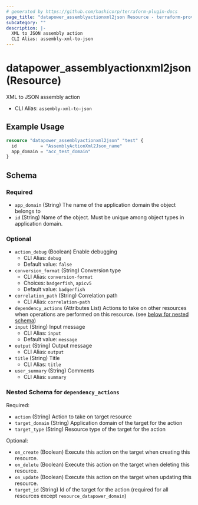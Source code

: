 ```yaml
---
# generated by https://github.com/hashicorp/terraform-plugin-docs
page_title: "datapower_assemblyactionxml2json Resource - terraform-provider-datapower"
subcategory: ""
description: |-
  XML to JSON assembly action
  CLI Alias: assembly-xml-to-json
---
```


# datapower_assemblyactionxml2json (Resource)

XML to JSON assembly action
  - CLI Alias: `assembly-xml-to-json`

## Example Usage

```terraform
resource "datapower_assemblyactionxml2json" "test" {
  id         = "AssemblyActionXml2Json_name"
  app_domain = "acc_test_domain"
}
```

<!-- schema generated by tfplugindocs -->
## Schema

### Required

- `app_domain` (String) The name of the application domain the object belongs to
- `id` (String) Name of the object. Must be unique among object types in application domain.

### Optional

- `action_debug` (Boolean) Enable debugging
  - CLI Alias: `debug`
  - Default value: `false`
- `conversion_format` (String) Conversion type
  - CLI Alias: `conversion-format`
  - Choices: `badgerfish`, `apicv5`
  - Default value: `badgerfish`
- `correlation_path` (String) Correlation path
  - CLI Alias: `correlation-path`
- `dependency_actions` (Attributes List) Actions to take on other resources when operations are performed on this resource. (see [below for nested schema](#nestedatt--dependency_actions))
- `input` (String) Input message
  - CLI Alias: `input`
  - Default value: `message`
- `output` (String) Output message
  - CLI Alias: `output`
- `title` (String) Title
  - CLI Alias: `title`
- `user_summary` (String) Comments
  - CLI Alias: `summary`

<a id="nestedatt--dependency_actions"></a>
### Nested Schema for `dependency_actions`

Required:

- `action` (String) Action to take on target resource
- `target_domain` (String) Application domain of the target for the action
- `target_type` (String) Resource type of the target for the action

Optional:

- `on_create` (Boolean) Execute this action on the target when creating this resource.
- `on_delete` (Boolean) Execute this action on the target when deleting this resource.
- `on_update` (Boolean) Execute this action on the target when updating this resource.
- `target_id` (String) Id of the target for the action (required for all resources except `resource_datapower_domain`)
